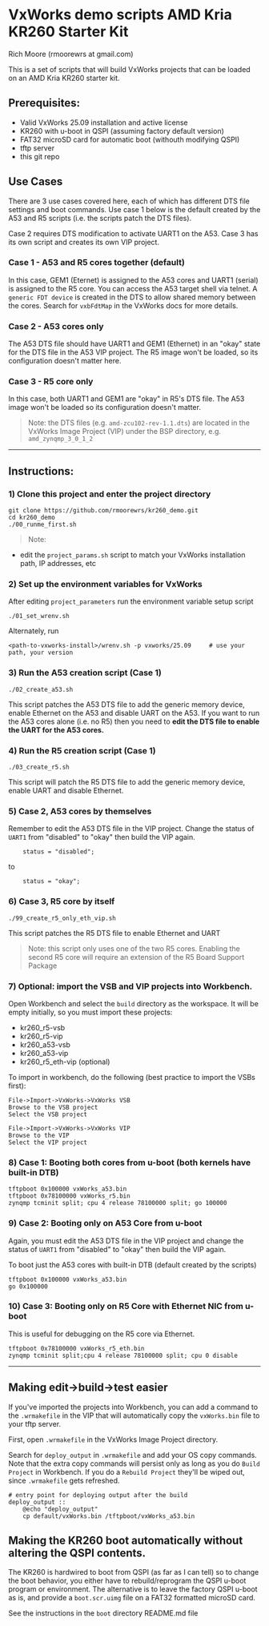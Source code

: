 # VxWorks demo scripts AMD Kria KR260 Starter Kit
Rich Moore (rmoorewrs at gmail.com)

This is a set of scripts that will build VxWorks projects that can be loaded on an AMD Kria KR260 starter kit. 

## Prerequisites: 
- Valid VxWorks 25.09 installation and active license
- KR260 with u-boot in QSPI (assuming factory default version)
- FAT32 microSD card for automatic boot (withouth modifying QSPI)
- tftp server
- this git repo

## Use Cases
There are 3 use cases covered here, each of which has different DTS file settings and boot commands. Use case 1 below is the default created by the A53 and R5 scripts (i.e. the scripts patch the DTS files).  

Case 2 requires DTS modification to activate UART1 on the A53. Case 3 has its own script and creates its own VIP project. 

### Case 1 - A53 and R5 cores together (default)
In this case, GEM1 (Eternet) is assigned to the A53 cores and UART1 (serial) is assigned to the R5 core. You can access the A53 target shell via telnet. A `generic FDT device` is created in the DTS to allow shared memory between the cores. Search for `vxbFdtMap` in the VxWorks docs for more details. 

### Case 2 - A53 cores only 
The A53 DTS file should have UART1 and GEM1 (Ethernet) in an "okay" state for the DTS file in the A53 VIP project. The R5 image won't be loaded, so its configuration doesn't matter here. 

### Case 3 - R5 core only
In this case, both UART1 and GEM1 are "okay" in R5's DTS file. The A53 image won't be loaded so its configuration doesn't matter. 

> Note: the DTS files (e.g. `amd-zcu102-rev-1.1.dts`) are located in the VxWorks Image Project (VIP) under the BSP directory, e.g. `amd_zynqmp_3_0_1_2`

---

## Instructions:

### 1) Clone this project and enter the project directory

```
git clone https://github.com/rmoorewrs/kr260_demo.git
cd kr260_demo
./00_runme_first.sh
```
>Note: 
- edit the `project_params.sh` script to match your VxWorks installation path, IP addresses, etc

### 2) Set up the environment variables for VxWorks

After editing `project_parameters` run the environment variable setup script
```
./01_set_wrenv.sh
```

 Alternately, run 
 ```
 <path-to-vxworks-install>/wrenv.sh -p vxworks/25.09     # use your path, your version
 ```

### 3) Run the A53 creation script (Case 1)
```
./02_create_a53.sh
```
This script patches the A53 DTS file to add the generic memory device, enable Ethernet on the A53 and disable UART on the A53. If you want to run the A53 cores alone (i.e. no R5) then you need to **edit the DTS file to enable the UART for the A53 cores.**  

### 4) Run the R5 creation script (Case 1)
```
./03_create_r5.sh
```
This script will patch the R5 DTS file to add the generic memory device, enable UART and disable Ethernet. 

### 5) Case 2, A53 cores by themselves
Remember to edit the A53 DTS file in the VIP project. Change the status of `UART1` from "disabled" to "okay" then build the VIP again. 
```
    status = "disabled";
```
to
```
    status = "okay";
```

### 6) Case 3, R5 core by itself
```
./99_create_r5_only_eth_vip.sh
```
This script patches the R5 DTS file to enable Ethernet and UART

>Note: this script only uses one of the two R5 cores. Enabling the second R5 core will require an extension of the R5 Board Support Package 

### 7) Optional: import the VSB and VIP projects into Workbench. 
Open Workbench and select the `build` directory as the workspace. It will be empty initially, so you must import these projects:
- kr260_r5-vsb
- kr260_r5-vip
- kr260_a53-vsb
- kr260_a53-vip
- kr260_r5_eth-vip (optional)

To import in workbench, do the following (best practice to import the VSBs first):
```
File->Import->VxWorks->VxWorks VSB
Browse to the VSB project
Select the VSB project

File->Import->VxWorks->VxWorks VIP
Browse to the VIP
Select the VIP project
```

### 8) Case 1: Booting both cores from u-boot (both kernels have built-in DTB)
```
tftpboot 0x100000 vxWorks_a53.bin
tftpboot 0x78100000 vxWorks_r5.bin
zynqmp tcminit split; cpu 4 release 78100000 split; go 100000
```

### 9) Case 2: Booting only on A53 Core from u-boot
Again, you must edit the A53 DTS file in the VIP project and change the status of `UART1` from "disabled" to "okay" then build the VIP again. 

To boot just the A53 cores with built-in DTB (default created by the scripts)
```
tftpboot 0x100000 vxWorks_a53.bin
go 0x100000
```

### 10) Case 3: Booting only on R5 Core with Ethernet NIC from u-boot
This is useful for debugging on the R5 core via Ethernet.
```
tftpboot 0x78100000 vxWorks_r5_eth.bin
zynqmp tcminit split;cpu 4 release 78100000 split; cpu 0 disable
```

---

## Making edit->build->test easier
If you've imported the projects into Workbench, you can add a command to the `.wrmakefile` in the VIP that will automatically copy the `vxWorks.bin` file to your tftp server. 

First, open `.wrmakefile` in the VxWorks Image Project directory.

Search for `deploy_output` in `.wrmakefile` and add your OS copy commands. Note that the extra copy commands will persist only as long as you do `Build Project` in Workbench. If you do a `Rebuild Project` they'll be wiped out, since `.wrmakefile` gets refreshed.

```
# entry point for deploying output after the build
deploy_output ::
	@echo "deploy_output"
	cp default/vxWorks.bin /tftpboot/vxWorks_a53.bin
```

## Making the KR260 boot automatically without altering the QSPI contents.
The KR260 is hardwired to boot from QSPI (as far as I can tell) so to change the boot behavior, you either have to rebuild/reprogram the QSPI u-boot program or environment. The alternative is to leave the factory QSPI u-boot as is, and provide a `boot.scr.uimg` file on a FAT32 formatted microSD card. 

See the instructions in the `boot` directory README.md file



